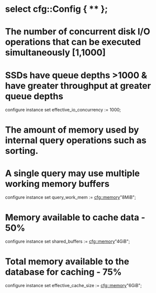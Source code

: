 # select cfg::Config { ** };

# The number of concurrent disk I/O operations that can be executed simultaneously [1,1000]
# SSDs have queue depths >1000 & have greater throughput at greater queue depths
configure instance set effective_io_concurrency := 1000;

# The amount of memory used by internal query operations such as sorting.
# A single query may use multiple working memory buffers
configure instance set query_work_mem := <cfg::memory>"8MiB";

# Memory available to cache data - 50%
configure instance set shared_buffers := <cfg::memory>"4GiB";

# Total memory available to the database for caching - 75%
configure instance set effective_cache_size := <cfg::memory>"6GiB";